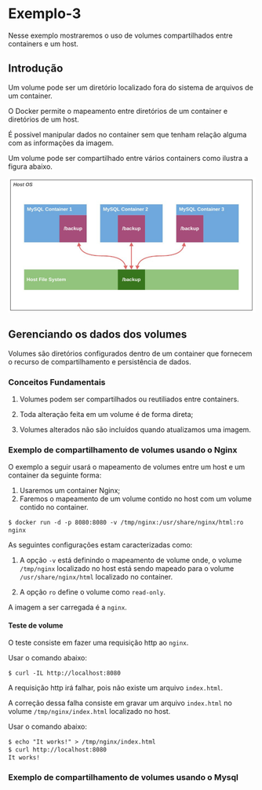 # Exemplo-3 #

>
Nesse exemplo mostraremos o uso de volumes compartilhados entre containers e um host.
>
## Introdução ##
>
Um volume pode ser um diretório localizado fora do sistema de arquivos de um container.
>
>
O Docker permite o mapeamento entre diretórios de um container e diretórios de um host.
>
>
É possivel manipular dados no container sem que tenham relação alguma com as 
informações da imagem.
>
>
Um volume pode ser compartilhado entre vários containers como ilustra a figura abaixo.
>

>
![Compartilhamento de Volumes.](/11-docker/99-figuras/tela_03.png "Volumes Compartilhados.")
>

## Gerenciando os dados dos volumes ##
>
Volumes são diretórios configurados dentro de um container que fornecem o recurso de 
compartilhamento e persistência de dados.
>

### Conceitos Fundamentais ### 
>
1. Volumes podem ser compartilhados ou reutiliados entre containers.
>
>
2. Toda alteração feita em um volume é de forma direta;
>
>
3. Volumes alterados não são incluídos quando atualizamos uma imagem. 
>

### Exemplo de compartilhamento de volumes usando o Nginx ### 
>
O exemplo a seguir usará o mapeamento de volumes entre um host e um container da seguinte
forma: 
1. Usaremos um container Nginx;
2. Faremos o mapeamento de um volume contido no host com um volume contido no container.
>
>
```
$ docker run -d -p 8080:8080 -v /tmp/nginx:/usr/share/nginx/html:ro nginx
```
>
>
As seguintes configurações estam caracterizadas como: 
>
>
1. A opção `-v` está definindo o mapeamento de volume onde, o volume `/tmp/nginx` 
localizado no host está sendo mapeado para o volume `/usr/share/nginx/html` localizado no container.
>
>
2. A opção `ro` define o volume como `read-only`.
>
>
A imagem a ser carregada é a `nginx`.
>
#### Teste de volume #### 
>
O teste consiste em fazer uma requisição http ao `nginx`.  
> 
>
Usar o comando abaixo:
```
$ curl -IL http://localhost:8080
```
>
> 
A requisição http irá falhar, pois não existe um arquivo `index.html`.
>
>
A correção dessa falha consiste em gravar um arquivo `index.html` no volume 
`/tmp/nginx/index.html` localizado no host. 
>
>
Usar o comando abaixo:
```
$ echo "It works!" > /tmp/nginx/index.html
$ curl http://localhost:8080
It works!
```
>

### Exemplo de compartilhamento de volumes usando o Mysql ### 



